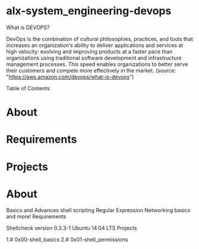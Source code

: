 # alx-system_engineering-devops


What is DEVOPS?

DevOps is the combination of cultural philosophies, practices, and tools that increases an organization’s ability to deliver applications and services at high velocity: evolving and improving products at a faster pace than organizations using traditional software development and infrastructure management processes. This speed enables organizations to better serve their customers and compete more effectively in the market. (source: "https://aws.amazon.com/devops/what-is-devops")



Table of Contents

# About
# Requirements
# Projects


# About


Basics and Advances shell scripting
Regular Expression
Networking basics and more!
Requirements

Shellcheck version 0.3.3-1
Ubuntu 14.04 LTS
Projects

1.# 0x00-shell_basics
2.# 0x01-shell_permissions
